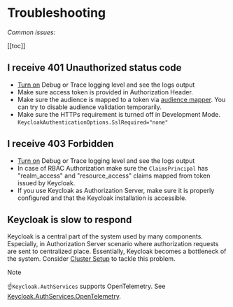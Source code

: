 # Troubleshooting

*Common issues:*

[[toc]]

## I receive 401 Unauthorized status code

* [Turn on](/qa/recipes.html#how-to-debug-an-application) Debug or Trace logging level and see the logs output
* Make sure access token is provided in Authorization Header.
* Make sure the audience is mapped to a token via [audience mapper](/configuration/configuration-keycloak#add-audience-mapper). You can try to disable audience validation temporarily.
* Make sure the HTTPs requirement is turned off in Development Mode. `KeycloakAuthenticationOptions.SslRequired="none"`

## I receive 403 Forbidden

* [Turn on](/qa/recipes.html#how-to-debug-an-application) Debug or Trace logging level and see the logs output
* In case of RBAC Authorization make sure the `ClaimsPrincipal` has "realm_access" and "resource_access" claims mapped from token issued by Keycloak.
* If you use Keycloak as Authorization Server, make sure it is properly configured and that the Keycloak installation is accessible.

## Keycloak is slow to respond

Keycloak is a central part of the system used by many components. Especially, in Authorization Server scenario where authorization requests are sent to centralized place. Essentially, Keycloak becomes a bottleneck of the system. Consider [Cluster Setup](https://www.keycloak.org/2019/05/keycloak-cluster-setup) to tackle this problem.

> [!NOTE]
> ☝️`Keycloak.AuthServices` supports OpenTelemetry. See [Keycloak.AuthServices.OpenTelemetry](/opentelemetry).
